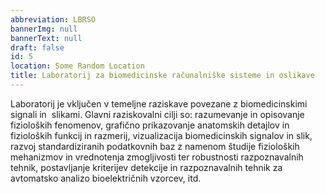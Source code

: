 ```yaml
---
abbreviation: LBRSO
bannerImg: null
bannerText: null
draft: false
id: 5
location: Some Random Location
title: Laboratorij za biomedicinske računalniške sisteme in oslikave
---
```


Laboratorij je vključen v temeljne raziskave povezane z biomedicinskimi signali in  slikami. Glavni raziskovalni cilji so: razumevanje in opisovanje fizioloških fenomenov, grafično prikazovanje anatomskih detajlov in fizioloških funkcij in razmerij, vizualizacija biomedicinskih signalov in slik, razvoj standardiziranih podatkovnih baz z namenom študije fizioloških mehanizmov in vrednotenja zmogljivosti ter robustnosti razpoznavalnih tehnik, postavljanje kriterijev detekcije in razpoznavalnih tehnik za avtomatsko analizo bioelektričnih vzorcev, itd.